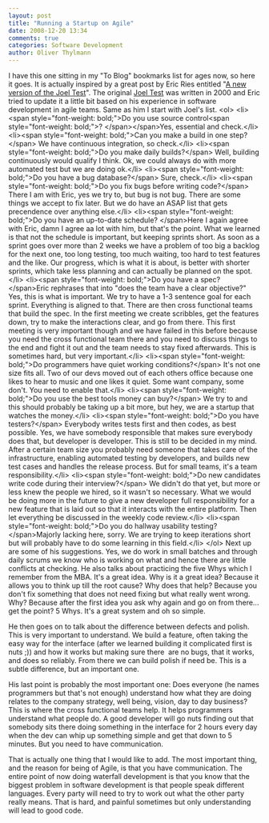 ```yaml
---
layout: post
title: "Running a Startup on Agile"
date: 2008-12-20 13:34
comments: true
categories: Software Development
author: Oliver Thylmann
---
```








I have this one sitting in my &quot;To Blog&quot; bookmarks list for ages now, so here it goes. It is actually inspired by a great post by Eric Ries entitled &quot;[A new version of the Joel Test](http://startuplessonslearned.blogspot.com/2008/09/new-version-of-joel-test-draft.html)&quot;. The original [Joel Test](http://www.joelonsoftware.com/articles/fog0000000043.html) was written in 2000 and Eric tried to update it a little bit based on his experience in software development in agile teams. Same as him I start with Joel's list.
&lt;ol&gt;
	&lt;li&gt;&lt;span style=&quot;font-weight: bold;&quot;&gt;Do you use source control&lt;span style=&quot;font-weight: bold;&quot;&gt;? &lt;/span&gt;&lt;/span&gt;Yes, essential and check.&lt;/li&gt;
	&lt;li&gt;&lt;span style=&quot;font-weight: bold;&quot;&gt;Can you make a build in one step?&lt;/span&gt; We have continuous integration, so check.&lt;/li&gt;
	&lt;li&gt;&lt;span style=&quot;font-weight: bold;&quot;&gt;Do you make daily builds?&lt;/span&gt; Well, building continuously would qualify I think. Ok, we could always do with more automated test but we are doing ok.&lt;/li&gt;
	&lt;li&gt;&lt;span style=&quot;font-weight: bold;&quot;&gt;Do you have a bug database?&lt;/span&gt; Sure, check.&lt;/li&gt;
	&lt;li&gt;&lt;span style=&quot;font-weight: bold;&quot;&gt;Do you fix bugs before writing code?&lt;/span&gt; There I am with Eric, yes we try to, but bug is not bug. There are some things we accept to fix later. But we do have an ASAP list that gets precendence over anything else.&lt;/li&gt;
	&lt;li&gt;&lt;span style=&quot;font-weight: bold;&quot;&gt;Do you have an up-to-date schedule? &lt;/span&gt;Here I again agree with Eric, damn I agree aa lot with him, but that's the point. What we learned is that not the schedule is important, but keeping sprints short. As soon as a sprint goes over more than 2 weeks we have a problem of too big a backlog for the next one, too long testing, too much waiting, too hard to test features and the like. Our progress, which is what it is about, is better with shorter sprints, which take less planning and can actually be planned on the spot.&lt;/li&gt;
	&lt;li&gt;&lt;span style=&quot;font-weight: bold;&quot;&gt;Do you have a spec? &lt;/span&gt;Eric rephrases that into &quot;does the team have a clear objective?&quot; Yes, this is what is important. We try to have a 1-3 sentence goal for each sprint. Everything is aligned to that. There are then cross functional teams that build the spec. In the first meeting we create scribbles, get the features down, try to make the interactions clear, and go from there. This first meeting is very important though and we have failed in this before because you need the cross functional team there and you need to discuss things to the end and fight it out and the team needs to stay fixed afterwards. This is sometimes hard, but very important.&lt;/li&gt;
	&lt;li&gt;&lt;span style=&quot;font-weight: bold;&quot;&gt;Do programmers have quiet working conditions?&lt;/span&gt; It's not one size fits all. Two of our devs moved out of each others office because one likes to hear to music and one likes it quiet. Some want company, some don't. You need to enable that.&lt;/li&gt;
	&lt;li&gt;&lt;span style=&quot;font-weight: bold;&quot;&gt;Do you use the best tools money can buy?&lt;/span&gt; We try to and this should probably be taking up a bit more, but hey, we are a startup that watches the money.&lt;/li&gt;
	&lt;li&gt;&lt;span style=&quot;font-weight: bold;&quot;&gt;Do you have testers?&lt;/span&gt; Everybody writes tests first and then codes, as best possible. Yes, we have somebody responsible that makes sure everybody does that, but developer is developer. This is still to be decided in my mind. After a certain team size you probably need someone that takes care of the infrastructure, enabling automated testing by developers, and builds new test cases and handles the release process. But for small teams, it's a team responsibility.&lt;/li&gt;
	&lt;li&gt;&lt;span style=&quot;font-weight: bold;&quot;&gt;Do new candidates write code during their interview?&lt;/span&gt; We didn't do that yet, but more or less knew the people we hired, so it wasn't so necessary. What we would be doing more in the future to give a new developer full responsibility for a new feature that is laid out so that it interacts with the entire platform. Then let everything be discussed in the weekly code review.&lt;/li&gt;
	&lt;li&gt;&lt;span style=&quot;font-weight: bold;&quot;&gt;Do you do hallway usability testing? &lt;/span&gt;Majorly lacking here, sorry. We are trying to keep iterations short but will probably have to do some learning in this field.&lt;/li&gt;
&lt;/ol&gt;
Next up are some of his suggestions. Yes, we do work in small batches and through daily scrums we know who is working on what and hence there are little conflicts at checking. He also talks about practicing the five Whys which I remember from the MBA. It's a great idea. Why is it a great idea? Because it allows you to think up till the root cause? Why does that help? Because you don't fix something that does not need fixing but what really went wrong. Why? Because after the first idea you ask why again and go on from there... get the point? 5 Whys. It's a great system and oh so simple.

He then goes on to talk about the difference between defects and polish. This is very important to understand. We build a feature, often taking the easy way for the interface (after we learned building it complicated first is nuts ;)) and how it works but making sure there  are no bugs, that it works, and does so reliably. From there we can build polish if need be. This is a subtle difference, but an important one.

His last point is probably the most important one: Does everyone (he names programmers but that's not enough) understand how what they are doing relates to the company strategy, well being, vision, day to day business? This is where the cross functional teams help. It helps programmers understand what people do. A good developer will go nuts finding out that somebody sits there doing something in the interface for 2 hours every day when the dev can whip up something simple and get that down to 5 minutes. But you need to have communication.

That is actually one thing that I would like to add. The most important thing, and the reason for being of Agile, is that you have communication. The entire point of now doing waterfall development is that you know that the biggest problem in software development is that people speak different languages. Every party will need to try to work out what the other party really means. That is hard, and painful sometimes but only understanding will lead to good code.


